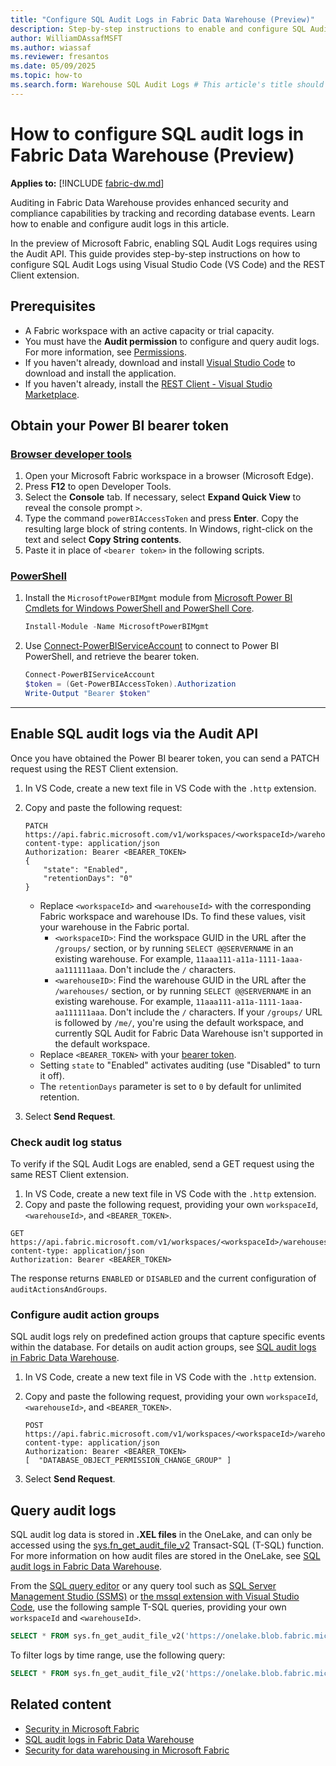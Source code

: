 ```yaml
---
title: "Configure SQL Audit Logs in Fabric Data Warehouse (Preview)"
description: Step-by-step instructions to enable and configure SQL Audit Logs on Fabric Data Warehouse.
author: WilliamDAssafMSFT
ms.author: wiassaf
ms.reviewer: fresantos
ms.date: 05/09/2025
ms.topic: how-to
ms.search.form: Warehouse SQL Audit Logs # This article's title should not change. If so, contact engineering.
---
```

# How to configure SQL audit logs in Fabric Data Warehouse (Preview)

**Applies to:** [!INCLUDE [fabric-dw.md](includes/applies-to-version/fabric-se-and-dw.md)]

Auditing in Fabric Data Warehouse provides enhanced security and compliance capabilities by tracking and recording database events. Learn how to enable and configure audit logs in this article.

In the preview of Microsoft Fabric, enabling SQL Audit Logs requires using the Audit API. This guide provides step-by-step instructions on how to configure SQL Audit Logs using Visual Studio Code (VS Code) and the REST Client extension. 

## Prerequisites

- A Fabric workspace with an active capacity or trial capacity.
- You must have the **Audit permission** to configure and query audit logs. For more information, see [Permissions](sql-audit-logs.md#permissions).
- If you haven't already, download and install [Visual Studio Code](https://code.visualstudio.com/download) to download and install the application.
- If you haven't already, install the [REST Client - Visual Studio Marketplace](https://marketplace.visualstudio.com/items?itemName=humao.rest-client).

## Obtain your Power BI bearer token

### [Browser developer tools](#tab/browser)

1. Open your Microsoft Fabric workspace in a browser (Microsoft Edge).
1. Press **F12** to open Developer Tools. 
1. Select the **Console** tab. If necessary, select **Expand Quick View** to reveal the console prompt `>`.
1. Type the command `powerBIAccessToken` and press **Enter**. Copy the resulting large block of string contents. In Windows, right-click on the text and select **Copy String contents**.
1. Paste it in place of `<bearer token>` in the following scripts.

### [PowerShell](#tab/powershell)

1. Install the `MicrosoftPowerBIMgmt` module from [Microsoft Power BI Cmdlets for Windows PowerShell and PowerShell Core](/powershell/power-bi/overview).

   ```powershell
   Install-Module -Name MicrosoftPowerBIMgmt
   ```

1. Use [Connect-PowerBIServiceAccount](/powershell/module/microsoftpowerbimgmt.profile/connect-powerbiserviceaccount) to connect to Power BI PowerShell, and retrieve the bearer token.

   ```powershell
   Connect-PowerBIServiceAccount
   $token = (Get-PowerBIAccessToken).Authorization
   Write-Output "Bearer $token"
   ```
    
---

## Enable SQL audit logs via the Audit API

Once you have obtained the Power BI bearer token, you can send a PATCH request using the REST Client extension.

1. In VS Code, create a new text file in VS Code with the `.http` extension.
1. Copy and paste the following request:

    ```http
    PATCH https://api.fabric.microsoft.com/v1/workspaces/<workspaceId>/warehouses/<warehouseId>/settings/sqlAudit
    content-type: application/json
    Authorization: Bearer <BEARER_TOKEN>
    {
        "state": "Enabled",
        "retentionDays": "0"
    }
    ```

    - Replace `<workspaceId>` and `<warehouseId>` with the corresponding Fabric workspace and warehouse IDs. To find these values, visit your warehouse in the Fabric portal.
        - `<workspaceID>`: Find the workspace GUID in the URL after the `/groups/` section, or by running `SELECT @@SERVERNAME` in an existing warehouse. For example, `11aaa111-a11a-1111-1aaa-aa111111aaa`. Don't include the `/` characters. 
        - `<warehouseID>`: Find the warehouse GUID in the URL after the `/warehouses/` section, or by running `SELECT @@SERVERNAME` in an existing warehouse. For example, `11aaa111-a11a-1111-1aaa-aa111111aaa`. Don't include the `/` characters. If your `/groups/` URL is followed by `/me/`, you're using the default workspace, and currently SQL Audit for Fabric Data Warehouse isn't supported in the default workspace. 
    - Replace `<BEARER_TOKEN>` with your [bearer token](#obtain-your-power-bi-bearer-token).
    - Setting `state` to "Enabled" activates auditing (use "Disabled" to turn it off).
    - The `retentionDays` parameter is set to `0` by default for unlimited retention.
1. Select **Send Request**.

### Check audit log status

To verify if the SQL Audit Logs are enabled, send a GET request using the same REST Client extension.

1. In VS Code, create a new text file in VS Code with the `.http` extension.
1. Copy and paste the following request, providing your own `workspaceId`, `<warehouseId>`, and `<BEARER_TOKEN>`.

```http
GET https://api.fabric.microsoft.com/v1/workspaces/<workspaceId>/warehouses/<warehouseId>/settings/sqlAudit
content-type: application/json
Authorization: Bearer <BEARER_TOKEN>
```

The response returns `ENABLED` or `DISABLED` and the current configuration of `auditActionsAndGroups`.

### Configure audit action groups

SQL audit logs rely on predefined action groups that capture specific events within the database. For details on audit action groups, see [SQL audit logs in Fabric Data Warehouse](sql-audit-logs.md#database-level-audit-action-groups-and-actions). 

1. In VS Code, create a new text file in VS Code with the `.http` extension.
1. Copy and paste the following request, providing your own `workspaceId`, `<warehouseId>`, and `<BEARER_TOKEN>`.

    ```http
    POST https://api.fabric.microsoft.com/v1/workspaces/<workspaceId>/warehouses/<warehouseId>/settings/sqlAudit
    content-type: application/json
    Authorization: Bearer <BEARER_TOKEN>
    [  "DATABASE_OBJECT_PERMISSION_CHANGE_GROUP" ]
    ```

1. Select **Send Request**.

## Query audit logs

SQL audit log data is stored in **.XEL files** in the OneLake, and can only be accessed using the [sys.fn_get_audit_file_v2](/sql/relational-databases/system-functions/sys-fn-get-audit-file-v2-transact-sql?view=fabric&preserve-view=true) Transact-SQL (T-SQL) function. For more information on how audit files are stored in the OneLake, see [SQL audit logs in Fabric Data Warehouse](sql-audit-logs.md#storage).

From the [SQL query editor](sql-query-editor.md) or any query tool such as [SQL Server Management Studio (SSMS)](/sql/ssms/download-sql-server-management-studio-ssms) or [the mssql extension with Visual Studio Code](/sql/tools/visual-studio-code/mssql-extensions?view=fabric&preserve-view=true), use the following sample T-SQL queries, providing your own `workspaceId` and `<warehouseId>`. 

```sql
SELECT * FROM sys.fn_get_audit_file_v2('https://onelake.blob.fabric.microsoft.com/<workspaceId>/<warehouseId>/Audit/sqldbauditlogs/', default, default, default, default)
```

To filter logs by time range, use the following query:

```sql
SELECT * FROM sys.fn_get_audit_file_v2('https://onelake.blob.fabric.microsoft.com/<workspaceId>/<warehouseId>/Audit/sqldbauditlogs/', default, default, '2025-03-30T08:40:40Z', '2025-03-30T09:10:40Z')
```

## Related content

- [Security in Microsoft Fabric](../security/security-overview.md)
- [SQL audit logs in Fabric Data Warehouse](sql-audit-logs.md)
- [Security for data warehousing in Microsoft Fabric](security.md)
